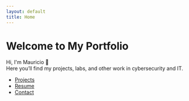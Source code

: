 ```yaml
---
layout: default
title: Home
---
```


# Welcome to My Portfolio

Hi, I'm Mauricio 👋  
Here you’ll find my projects, labs, and other work in cybersecurity and IT.

- [Projects](projects.md)
- [Resume](resume.md)
- [Contact](contact.md)
